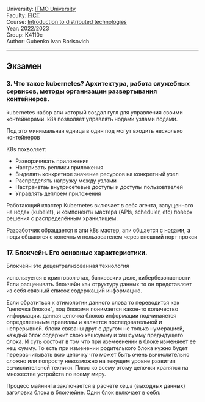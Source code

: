 University: [ITMO University](https://itmo.ru/ru/)  
Faculty: [FICT](https://fict.itmo.ru)  
Course: [Introduction to distributed technologies](https://github.com/itmo-ict-faculty/introduction-to-distributed-technologies)  
Year: 2022/2023  
Group: K4110c  
Author: Gubenko Ivan Borisovich

---
## Экзамен

### 3. Что такое kubernetes? Архитектура, работа служебных сервисов, методы организации развертывания контейнеров.

kubernetes набор апи который создал гугл для управления своими контейнерами. k8s позволяет управлять нодами узлами подами.

Под это минимальная едница в один под могут входить несколько контейнеров 



K8s похволяет:

- Разворачивать приложения
- Настривать реплики приложения
- Выделять конкретное значение ресурсов на конкретный узел
- Распределять нагрузку между узлами
- Настраивтаь внутрисетевые доступы и доступы пользовтаелей
- Управлять деплоем приложения


Работающий кластер Kubernetes включает в себя агента, запущенного на нодах (kubelet), и компоненты мастера (APIs, scheduler, etc) поверх решения с распределённым хранилищем.

Разработчик обращается к апи k8s мастер,  апи общается с нодами, а ноды общаются с конечным пользователем через внешний порт прокси



### 17. Блокчейн. Его основные характеристики.
Блокчейн это децентрализованная технология 
 
используется в криптоволютах, банковских деле, кибербезопасности
Если расценивать блокчейн как структуру данных то он представляет из себя связный список содержащий информацию. 

Если обратиться к этимологии данного слова то переводится как "цепочка блоков", под блоками понимается какое-то количество информации. 
данная цепочка блоков информации подчинаяется определееныым правилам и является последовательной и непрерывной. 
блоки связаны друг с другом не только нумерацией, каждый блок содержит свою хешсумму и хешсумму предыдущего блока. И суть состоит в том что при иземеенении в блоке изменяеет ее хеш сумму.
То есть при изменении родителького блока нужно будет перерасчитывать всю цепочку что может быть очень вычислительно сложно или попросту невозможно на текущем уровне развития вычислительной техники.
Плюс ко всему этому цепочки хранятся на множестве устройств по всему миру.

Процесс майнинга заключается в расчете хеша (выходных данных) заголовка блока в блокчейне. Один блок включает в себя:
